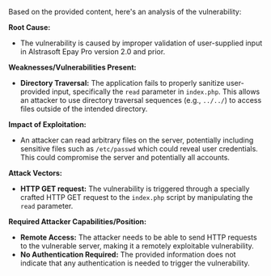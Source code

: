 Based on the provided content, here's an analysis of the vulnerability:

**Root Cause:**
- The vulnerability is caused by improper validation of user-supplied input in Alstrasoft Epay Pro version 2.0 and prior.

**Weaknesses/Vulnerabilities Present:**
- **Directory Traversal:** The application fails to properly sanitize user-provided input, specifically the `read` parameter in `index.php`. This allows an attacker to use directory traversal sequences (e.g., `../../`) to access files outside of the intended directory.

**Impact of Exploitation:**
- An attacker can read arbitrary files on the server, potentially including sensitive files such as `/etc/passwd` which could reveal user credentials. This could compromise the server and potentially all accounts.

**Attack Vectors:**
- **HTTP GET request:** The vulnerability is triggered through a specially crafted HTTP GET request to the `index.php` script by manipulating the `read` parameter.

**Required Attacker Capabilities/Position:**
- **Remote Access:** The attacker needs to be able to send HTTP requests to the vulnerable server, making it a remotely exploitable vulnerability.
- **No Authentication Required:** The provided information does not indicate that any authentication is needed to trigger the vulnerability.